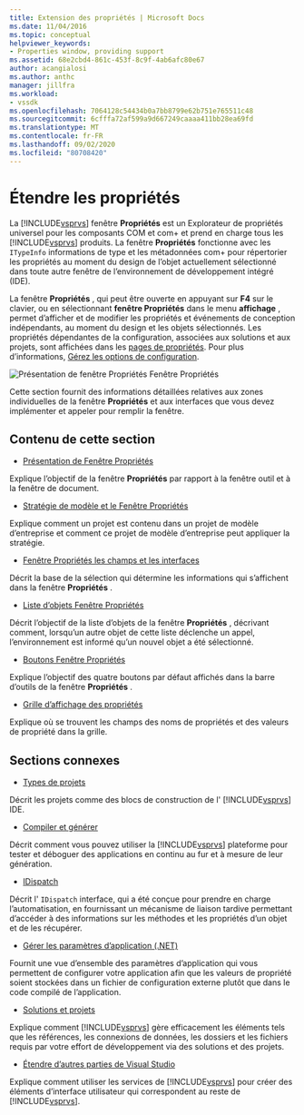 ```yaml
---
title: Extension des propriétés | Microsoft Docs
ms.date: 11/04/2016
ms.topic: conceptual
helpviewer_keywords:
- Properties window, providing support
ms.assetid: 68e2cbd4-861c-453f-8c9f-4ab6afc80e67
author: acangialosi
ms.author: anthc
manager: jillfra
ms.workload:
- vssdk
ms.openlocfilehash: 7064128c54434b0a7bb8799e62b751e765511c48
ms.sourcegitcommit: 6cfffa72af599a9d667249caaaa411bb28ea69fd
ms.translationtype: MT
ms.contentlocale: fr-FR
ms.lasthandoff: 09/02/2020
ms.locfileid: "80708420"
---
```

# <a name="extend-properties"></a>Étendre les propriétés
La [!INCLUDE[vsprvs](../../code-quality/includes/vsprvs_md.md)] fenêtre **Propriétés** est un Explorateur de propriétés universel pour les composants COM et com+ et prend en charge tous les [!INCLUDE[vsprvs](../../code-quality/includes/vsprvs_md.md)] produits. La fenêtre **Propriétés** fonctionne avec les `ITypeInfo` informations de type et les métadonnées com+ pour répertorier les propriétés au moment du design de l’objet actuellement sélectionné dans toute autre fenêtre de l’environnement de développement intégré (IDE).

 La fenêtre **Propriétés** , qui peut être ouverte en appuyant sur **F4** sur le clavier, ou en sélectionnant **fenêtre Propriétés** dans le menu **affichage** , permet d’afficher et de modifier les propriétés et événements de conception indépendants, au moment du design et les objets sélectionnés. Les propriétés dépendantes de la configuration, associées aux solutions et aux projets, sont affichées dans les [pages de propriétés](../../extensibility/internals/property-pages.md). Pour plus d’informations, [Gérez les options de configuration](../../extensibility/internals/managing-configuration-options.md).

 ![Présentation de fenêtre Propriétés](../../extensibility/internals/media/vspropertieswindow.png "vsPropertiesWindow") Fenêtre Propriétés

 Cette section fournit des informations détaillées relatives aux zones individuelles de la fenêtre **Propriétés** et aux interfaces que vous devez implémenter et appeler pour remplir la fenêtre.

## <a name="in-this-section"></a>Contenu de cette section
- [Présentation de Fenêtre Propriétés](../../extensibility/internals/properties-window-overview.md)

 Explique l’objectif de la fenêtre **Propriétés** par rapport à la fenêtre outil et à la fenêtre de document.

- [Stratégie de modèle et le Fenêtre Propriétés](../../extensibility/internals/template-policy-and-the-properties-window.md)

 Explique comment un projet est contenu dans un projet de modèle d’entreprise et comment ce projet de modèle d’entreprise peut appliquer la stratégie.

- [Fenêtre Propriétés les champs et les interfaces](../../extensibility/internals/properties-window-fields-and-interfaces.md)

 Décrit la base de la sélection qui détermine les informations qui s’affichent dans la fenêtre **Propriétés** .

- [Liste d’objets Fenêtre Propriétés](../../extensibility/internals/properties-window-object-list.md)

 Décrit l’objectif de la liste d’objets de la fenêtre **Propriétés** , décrivant comment, lorsqu’un autre objet de cette liste déclenche un appel, l’environnement est informé qu’un nouvel objet a été sélectionné.

- [Boutons Fenêtre Propriétés](../../extensibility/internals/properties-window-buttons.md)

 Explique l’objectif des quatre boutons par défaut affichés dans la barre d’outils de la fenêtre **Propriétés** .

- [Grille d’affichage des propriétés](../../extensibility/internals/properties-display-grid.md)

 Explique où se trouvent les champs des noms de propriétés et des valeurs de propriété dans la grille.

## <a name="related-sections"></a>Sections connexes
- [Types de projets](../../extensibility/internals/project-types.md)

 Décrit les projets comme des blocs de construction de l' [!INCLUDE[vsprvs](../../code-quality/includes/vsprvs_md.md)] IDE.

- [Compiler et générer](../../ide/compiling-and-building-in-visual-studio.md)

 Décrit comment vous pouvez utiliser la [!INCLUDE[vsprvs](../../code-quality/includes/vsprvs_md.md)] plateforme pour tester et déboguer des applications en continu au fur et à mesure de leur génération.

- [IDispatch](/previous-versions/windows/desktop/api/oaidl/nn-oaidl-idispatch)

 Décrit l' `IDispatch` interface, qui a été conçue pour prendre en charge l’automatisation, en fournissant un mécanisme de liaison tardive permettant d’accéder à des informations sur les méthodes et les propriétés d’un objet et de les récupérer.

- [Gérer les paramètres d’application (.NET)](../../ide/managing-application-settings-dotnet.md)

 Fournit une vue d’ensemble des paramètres d’application qui vous permettent de configurer votre application afin que les valeurs de propriété soient stockées dans un fichier de configuration externe plutôt que dans le code compilé de l’application.

- [Solutions et projets](../../ide/solutions-and-projects-in-visual-studio.md)

 Explique comment [!INCLUDE[vsprvs](../../code-quality/includes/vsprvs_md.md)] gère efficacement les éléments tels que les références, les connexions de données, les dossiers et les fichiers requis par votre effort de développement via des solutions et des projets.

- [Étendre d’autres parties de Visual Studio](../../extensibility/extending-other-parts-of-visual-studio.md)

 Explique comment utiliser les services de [!INCLUDE[vsprvs](../../code-quality/includes/vsprvs_md.md)] pour créer des éléments d’interface utilisateur qui correspondent au reste de [!INCLUDE[vsprvs](../../code-quality/includes/vsprvs_md.md)].
